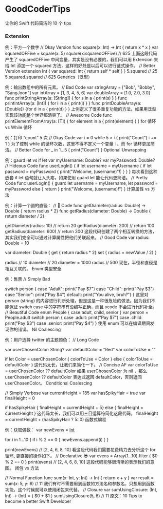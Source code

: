 # GoodCoderTips
让你的 Swift 代码简洁的 10 个 tips

### Extension
例：平方一个数字
// Okay Version
func square(x: Int) -> Int { return x * x }
var squaredOFFive = square(x: 5)
square(x:squaredOFFive) // 625
上面这段代码产生了 squaredOFFive 中间变量，其实是没有必要的，我们可以用 Extension 来给 Int 添加一个 squared 方法，这样的好处是以后可以进行链式操作。
// Better Version
extension Int { 
 var squared: Int { return self * self }
}
5.squared // 25
5.squared.squared // 625
Generics（泛型）

例：输出数组中的所有元素。
// Bad Code
var stringArray = ["Bob", "Bobby", "SangJoon"]
var intArray = [1, 3, 4, 5, 6]
var doubleArray = [1.0, 2.0, 3.0]
func printStringArray(a: [String]) { for s in a { print(s) } }
func printIntArray(a: [Int]) { for i in a { print(i) } }
func printDoubleArray(a: [Double]) {for d in a { print(d) } }
上例定义了很多重复功能的方法，如果用泛型实现该功能整个世界都清爽了。
// Awesome Code
func printElementFromArray<T>(a: [T]) {
 for element in a { print(element) } }
for 循环 vs While 循环

例：打印 “count” 5 次
// Okay Code
var i = 0
while 5 > i {
print("Count")
i += 1 }
为了控制 while 的循环次数，这里不得不定义一个变量 i 。而 for 循环更加简洁。
// Better Code
for _ in 1...5 { print("Count") }
Optional Unwrapping

例：gaurd let vs if let
var myUsername: Double?
var myPassword: Double?
// Hideous Code
func userLogIn() {
 if let username = myUsername {
  if let password = myPassword {
   print("Welcome, \(username)"!)
  }
 }
}
每次看到这种嵌套 if let 语句就让人头疼，如果使用 guard let 能让代码更简洁。
// Pretty Code
func userLogIn() {
 guard let username = myUsername, let password = myPassword 
  else { return } 
 print("Welcome, \(username)!") }
计算属性 vs 方法

例：计算一个圆的直径：
// 💩 Code
func getDiameter(radius: Double) -> Double { return radius * 2}
func getRadius(diameter: Double) -> Double { return diameter / 2}

getDiameter(radius: 10) // return 20
getRadius(diameter: 200) // return 100
getRadius(diameter: 600) // return 300
这段代码创建了两个相互转换的方法，其实我们完全可以通过计算属性把他们关联起来。
// Good Code
var radius: Double = 10

var diameter: Double {
 get { return radius * 2}
 set { radius = newValue / 2}
}

radius // 10
diameter // 20
diameter = 1000
radius // 500
现在，半径和直径是相互关联的。
Enum 类型安全

例：售票
// Simply Bad

switch person {
 case "Adult": print("Pay $7")
 case "Child": print("Pay $3")
 case "Senior": print("Pay $4")
 default: print("You alive, bruh?")
}
这里对 person (string) 的内容进行判断处理，但是这是一种很危险的做法，因为我们不能保证 switch case 中的字符串有没编写正确，而且 xcode 不会进行代码补全。
// Beautiful Code
enum People { case adult, child, senior }
var person = People.adult
switch person {
 case .adult: print("Pay $7")
 case .child: print("Pay $3")
 case .senior: print("Pay $4")
}
使用 enum 可以在编译期间发现你的错误。
Nil Coalescing

例：用户选择 twitter 的主题颜色：
// Long Code

var userChosenColor: String?
var defaultColor = "Red"
var colorToUse = ""

if let Color = userChosenColor { colorToUse = Color } else
 { colorToUse = defaultColor }
这代码太长，让我们来简化一下。
// Concise AF 
var colorToUse = userChosenColor ?? defaultColor
如果 userChosenColor 为 nil ，那么 userChosenColor ?? defaultColor 表达式返回 defaultColor，否则返回 userChosenColor。
Conditional Coalescing

// Simply Verbose
var currentHeight = 185
var hasSpikyHair = true
var finalHeight = 0

if hasSpikyHair { finalHeight = currentHeight + 5}
 else { finalHeight = currentHeight }
这代码太长，我们可以用三目运算符简化这段代码。
finalHeight = currentHeight + (hasSpikyHair ? 5: 0)
函数式编程

例：获取偶数：
var newEvens = [Int]()

for i in 1...10 {
 if i % 2 == 0 { newEvens.append(i) }
}

print(newEvens) // [2, 4, 6, 8, 10]
看这段代码我们需要花费精力去分析这个 for 循环, 更直接的操作如下。
// Declarative 😎
var evens = Array(1...10).filter { $0 % 2 == 0 }
print(evens) // [2, 4, 6, 8, 10]
这段代码能够很清晰的表示我们的意图。
闭包 vs 方法

// Normal Function
func sum(x: Int, y: Int) -> Int { return x + y }
var result = sum(x: 5, y: 6) // 11
我们有时不需要用到函数的方法名和参数名，只想用到函数功能，这个时候就可以使用闭包来代替。
// Closure
var sumUsingClosure: (Int, Int) -> (Int) = { $0 + $1 }
sumUsingClosure(5, 6) // 11
原文：10 Tips to become a better Swift Developer
